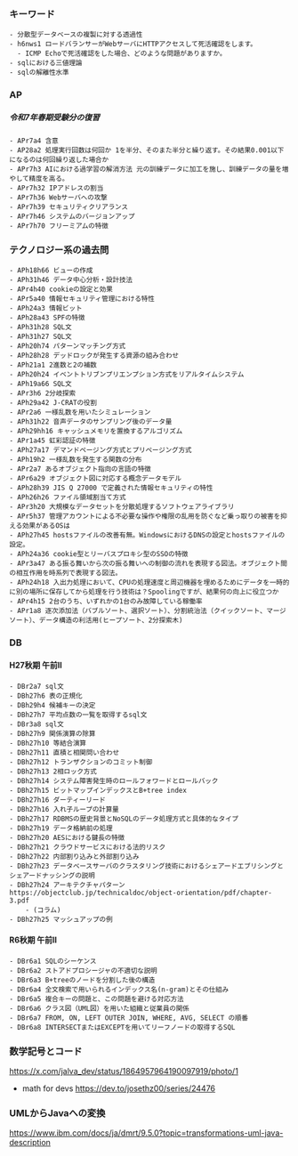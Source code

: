 ### キーワード
    - 分散型データベースの複製に対する透過性
    - h6nws1 ロードバランサーがWebサーバにHTTPアクセスして死活確認をします。
      - ICMP Echoで死活確認をした場合、どのような問題がありますか。
    - sqlにおける三値理論
    - sqlの解離性水準

### AP
##### 令和7年春期受験分の復習
    - APr7a4 含意
    - AP28a2 処理実行回数は何回か 1を半分、そのまた半分と繰り返す。その結果0.001以下になるのは何回繰り返した場合か
    - APr7h3 AIにおける過学習の解消方法 元の訓練データに加工を施し、訓練データの量を増やして精度を高る。
    - APr7h32 IPアドレスの割当
    - APr7h36 Webサーバへの攻撃
    - APr7h39 セキュリティクリアランス
    - APr7h46 システムのバージョンアップ
    - APr7h70 フリーミアムの特徴

### テクノロジー系の過去問
    - APh18h66 ビューの作成
    - APh31h46 データ中心分析・設計技法
    - APr4h40 cookieの設定と効果
    - APr5a40 情報セキュリティ管理における特性
    - APh24a3 情報ビット
    - APh28a43 SPFの特徴
    - APh31h28 SQL文
    - APh31h27 SQL文
    - APh20h74 パターンマッチング方式
    - APh28h28 デッドロックが発生する資源の組み合わせ
    - APh21a1 2進数と2の補数
    - APh20h24 イベントトリブンプリエンプション方式をリアルタイムシステム
    - APh19a66 SQL文
    - APr3h6 2分岐探索
    - APh29a42 J-CRATの役割
    - APr2a6 一様乱数を用いたシミュレーション
    - APh31h22 音声データのサンプリング後のデータ量
    - APh29hh16 キャッシュメモリを置換するアルゴリズム
    - APr1a45 虹彩認証の特徴
    - APh27a17 デマンドページング方式とプリページング方式
    - APh19h2 一様乱数を発生する関数の分布
    - APr2a7 あるオブジェクト指向の言語の特徴
    - APr6a29 オブジェクト図に対応する概念データモデル
    - APh28h39 JIS Q 27000 で定義された情報セキュリティの特性
    - APh26h26 ファイル領域割当て方式
    - APr3h20 大規模なデータセットを分散処理するソフトウェアライブラリ
    - APr5h37 管理アカウントによる不必要な操作や権限の乱用を防ぐなど乗っ取りの被害を抑える効果があるOSは
    - APh27h45 hostsファイルの改善有無。WindowsにおけるDNSの設定とhostsファイルの設定。
    - APh24a36 cookie型とリーバスプロキシ型のSSOの特徴
    - APr3a47 ある振る舞いから次の振る舞いへの制御の流れを表現する図法。オブジェクト間の相互作用を時系列で表現する図法。
    - APh24h18 入出力処理において、CPUの処理速度と周辺機器を埋めるためにデータを一時的に別の場所に保存してから処理を行う技術は？Spoolingですが、結果何の向上に役立つか
    - APr4h15 2台のうち、いずれかの1台のみ故障している稼働率
    - APr1a8 逐次添加法（バブルソート、選択ソート）、分割統治法（クイックソート、マージソート）、データ構造の利活用(ヒープソート、2分探索木)
    
### DB
#### H27秋期 午前Ⅱ
    - DBr2a7 sql文
    - DBh27h6 表の正規化
    - DBh29h4 候補キーの決定
    - DBh27h7 平均点数の一覧を取得するsql文
    - DBr3a8 sql文
    - DBh27h9 関係演算の除算
    - DBh27h10 等結合演算
    - DBh27h11 直積と相関問い合わせ 
    - DBh27h12 トランザクションのコミット制御
    - DBh27h13 2相ロック方式
    - DBh27h14 システム障害発生時のロールフォワードとロールバック
    - DBh27h15 ビットマップインデックスとB+tree index 
    - DBh27h16 ダーティーリード
    - DBh27h16 入れ子ループの計算量
    - DBh27h17 RDBMSの歴史背景とNoSQLのデータ処理方式と具体的なタイプ
    - DBh27h19 データ格納前の処理
    - DBh27h20 AESにおける鍵長の特徴　
    - DBh27h21 クラウドサービスにおける法的リスク
    - DBh27h22 内部割り込みと外部割り込み
    - DBh27h23 データベースサーバのクラスタリング技術におけるシェアードエブリシングとシェアードナッシングの説明
    - DBh27h24 アーキテクチャパターン https://objectclub.jp/technicaldoc/object-orientation/pdf/chapter-3.pdf
        - (コラム)  
    - DBh27h25 マッシュアップの例
#### R6秋期 午前Ⅱ
    - DBr6a1 SQLのシーケンス
    - DBr6a2 ストアドプロシージャの不適切な説明
    - DBr6a3 B+treeのノードを分割した後の構造
    - DBr6a4 全文検索で用いられるインデックス名(n-gram)とその仕組み
    - DBr6a5 複合キーの問題と、この問題を避ける対応方法
    - DBr6a6 クラス図（UML図）を用いた組織と従業員の関係
    - DBr6a7 FROM, ON, LEFT OUTER JOIN, WHERE, AVG, SELECT の順番
    - DBr6a8 INTERSECTまたはEXCEPTを用いてリーフノードの取得するSQL 
    


### 数学記号とコード
https://x.com/jalva_dev/status/1864957964190097919/photo/1

- math for devs https://dev.to/josethz00/series/24476

### UMLからJavaへの変換
https://www.ibm.com/docs/ja/dmrt/9.5.0?topic=transformations-uml-java-description
